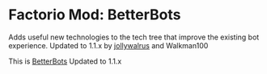 # Factorio Mod: BetterBots
Adds useful new technologies to the tech tree that improve the existing bot experience. Updated to 1.1.x by [jollywalrus](https://mods.factorio.com/mod/BetterBots/discussion/5fcbab5123a3f47151037856) and Walkman100

This is [BetterBots](https://mods.factorio.com/mod/BetterBots) Updated to 1.1.x
